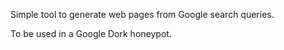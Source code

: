 Simple tool to generate web pages from Google search queries.

To be used in a Google Dork honeypot.
